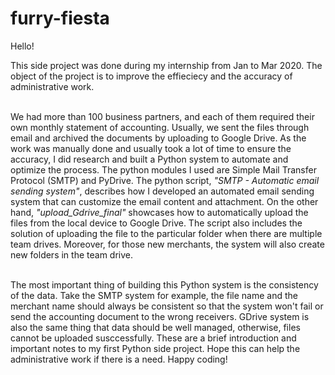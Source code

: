 # furry-fiesta

Hello!

This side project was done during my internship from Jan to Mar 2020. The object of the project is to improve the effieciecy and the accuracy of administrative work. <br><br/>

We had more than 100 business partners, and each of them required their own monthly statement of accounting. Usually, we sent the files through email and archived the documents by uploading to Google Drive. As the work was manually done and usually took a lot of time to ensure the accuracy, I did research and built a Python system to automate and optimize the process. The python modules I used are Simple Mail Transfer Protocol (SMTP) and PyDrive. The python script, _"SMTP - Automatic email sending system"_, describes how I developed an automated email sending system that can customize the email content and attachment. On the other hand, _"upload_Gdrive_final"_ showcases how to automatically upload the files from the local device to Google Drive. The script also includes the solution of uploading the file to the particular folder when there are multiple team drives. Moreover, for those new merchants, the system will also create new folders in the team drive. <br><br/>

The most important thing of building this Python system is the consistency of the data. Take the SMTP system for example, the file name and the merchant name should always be consistent so that the system won't fail or send the accounting document to the wrong receivers. GDrive system is also the same thing that data should be well managed, otherwise, files cannot be uploaded susccessfully. These are a brief introduction and important notes to my first Python side project. Hope this can help the administrative work if there is a need. Happy coding! 
